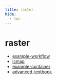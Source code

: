 ```yaml
---
title: raster
hide:
  - toc
---
```


# raster

- [example-workflow](https://cu-esiil.github.io/analytics-library/example-workflow/)
  <small></small>
- [lcmap](https://cu-esiil.github.io/data-library/lcmap/)
  <small></small>
- [example-container](../container-library/example-container/)
  <small></small>
- [advanced-textbook](../quickstart/advanced-textbook/)
  <small></small>

